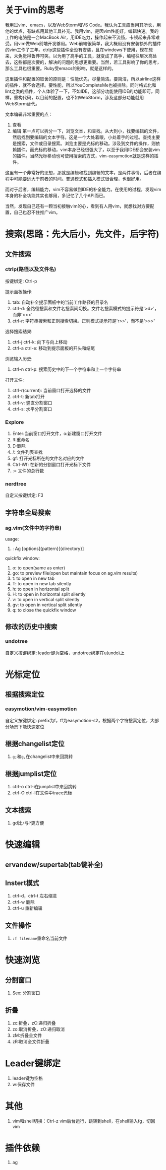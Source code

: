 # 关于vim的思考
我用过vim、emacs，以及WebStorm和VS Code。我认为工具应当用其所长，用他的优点，有缺点用其他工具补充。我用vim，是因vim性能好，编辑快速。我的工作的电脑是一台MacBook Air，用IDE吃力，操作起来不流畅，卡顿起来非常难受。用vim做Web前端开发够用。Web前端很简单，我大概用没有安装额外的插件的vim工作了三年。ctrlp这些插件全没有安装，且在windows下使用，现在想来，未免觉得鲁莽可笑。以为用了高手的工具，就变成了高手，编程往层次高处去，这些都是次要的，解决的问题的思想更重要。当然，若工具影响了你的思考，那么工具也很重要。Ruby受emacs的影响，就是这样的。

这里插件和配置的取舍的原则是：性能优先，尽量简洁。要简洁，所以airline这样的插件，就不会选择。要性能，所以YouCompleteMe也被排除。同时格式化和lint之类的插件，个人体验了一下，不如IDE，这部分功能使用IDE的功能即可。同样，重构代码，以目前的配置，也不如WebStorm，涉及这部分功能就用WebStorm替代。

文本编辑非常重要的点：
1. 查看
2. 编辑
第一点可以拆分一下，浏览文本，和查找。从大到小，找要编辑的文件，然后找到要编辑的文本字符。这是一个大处着眼，小处着手的过程。查找主要是搜索，文件或目录搜索。浏览主要是光标的移动。涉及到文件的操作，则依赖插件。而光标的移动，vim本身已经很强大了，以至于我用IDE都会安装vim的插件。当然光标移动也可使用搜索的方式，vim-easymotion就是这样的插件。

这里有一个非常好的思想，那就是编辑和找到编辑的文本，是两件事情，后者在编程中可能要远大于前者的时间。普通模式和插入模式很合理，也很好用。

而对于后者，编辑能力，vim不容易做到IDE的补全能力。在使用的过程，发现vim本身的补全功能其实也够用，多记忆了几个API而已。

当然，发现自己还有一颗当初接触vim的心，看到有人用vim，就想找对方要配置，自己也忍不住推广vim。

# 搜索(思路：先大后小，先文件，后字符)

## 文件搜索

### ctrlp(路径以及文件名)

按键绑定: Ctrl-p

提示面板操作:
1. tab: 自动补全提示面板中的当前工作路径的目录名
2. ctrl-d: 全路径搜索和文件名搜索间切换。文件名搜索模式的提示符是'>d>'，而非'>>>'
3. ctrl-r: 字符串搜索和正则搜索切换。正则模式提示符是'r>>'，而不是'>>>'

选择搜索结果:
1. ctrl-j ctrl-k: 向下与向上移动
2. ctrl-a ctrl-e: 移动到提示面板的开头和结尾

浏览输入历史:
1. ctrl-n ctrl-p: 搜索历史中的下一个字符串和上一个字符串

打开文件:
1. ctrl-r(current): 当前窗口打开选择的文件
2. ctrl-t: 新tab打开
3. ctrl-v: 竖直分割窗口
4. ctrl-s: 水平分割窗口

### Explore
1. Enter:当前窗口打开文件，o:新建窗口打开文件
2. R:重命名
3. D:删除
4. /: 文件列表查找
5. gf: 打开光标所在的文件名对应的文件
6. Ctrl-Wf: 在新的分割窗口打开光标下文件
7. := 文件的总行数

### nerdtree
自定义按键绑定: F3



## 字符串全局搜索

### ag.vim(文件中的字符串)

usage:
1. : Ag [options]{pattern}[{directory}]

quickfix window:
1. o: to open(same as enter)
2. go: to preview file(open but maintain focus on ag.vim results)
3. t: to open in new tab
4. T: to open in new tab silently
5. h: to open in horizontal split
6. H: to open in horizontal split silently
7. v: to open in vertical split silently
8. gv: to open in vertical split silently
9. q: to close the quickfix window

## 修改的历史中搜索

### undotree

自定义按键绑定: leader键为空格，undotree绑定在u(undo)上


# 光标定位

## 根据搜索定位

### easymotion/vim-easymotion
自定义按键绑定: prefix为f，ff为easymotion-s2，根据两个字符搜索定位，大部分场景下能快速定位

## 根据changelist定位
1. `g;`和`g,`在changelist中来回跳转

## 根据jumplist定位
1. ctrl-o ctrl-i在jumplist中来回跳转
2. ctrl-O ctrl-I在文件中trace光标

## 文本搜索
1. gd比`/`与`?`更方便

# 快速编辑

## ervandew/supertab(tab键补全)

## Instert模式
1. ctrl-d，ctrl-t 左右缩进
2. ctrl-w 删除
3. ctrl-u 重新编辑

## 文件操作
1. `:f filename`重命名当前文件

# 快速浏览

## 分割窗口
1. Sex: 分割窗口

## 折叠
1. zc:折叠，zC:递归折叠
2. zo:取消折叠，zO:递归取消
3. zM:折叠全文件
4. zR:取消全文件折叠

# Leader键绑定
1. leader键为空格
2. w:保存文件

# 其他
1. vim和shell切换：Ctrl-z vim后台运行，跳转到shell，在shell输入fg，切回vim

# 插件依赖
1. ag
